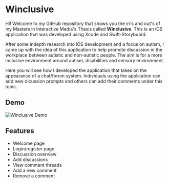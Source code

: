 
# Winclusive

Hi! Welcome to my GitHub repository that shows you the in's and out's of my Masters in Interactive Media's Thesis called **Winclusive**. This is an iOS application that was developed using Xcode and Swift-Storyboard. 

After some indepth research into iOS development and a focus on autism, I came up with the idea of this application to help promote discussion in the workplace between autistic and non-autistic people. The aim is for a more inclusive environment around autism, disabilities and sensory environment. 

Here you will see how I developed the application that takes on the appearance of a chat/forum system. Individuals using the application can add new dicussion prompts and others can add their comments under this topic.


## Demo

![Winclusive Demo](winclusive-demo.GIF)


## Features

- Welcome page
- Login/register page
- Discussion overview
- Add discussions
- View comment threads
- Add a new comment
- Remove a comment

